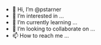 - 👋 Hi, I’m @pstarner
- 👀 I’m interested in ...
- 🌱 I’m currently learning ...
- 💞️ I’m looking to collaborate on ...
- 📫 How to reach me ...

<!---
pstarner/pstarner is a ✨ special ✨ repository because its `README.md` (this file) appears on your GitHub profile.
You can click the Preview link to take a look at your changes.
--->
